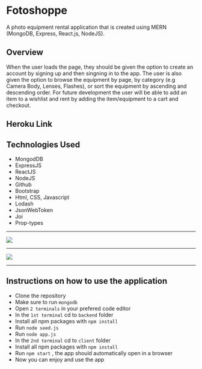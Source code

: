 # Fotoshoppe

A photo equipment rental application that is created using MERN (MongoDB, Express, React.js, NodeJS).

## Overview

When the user loads the page, they should be given the option to create an account by signing up and then singning in to the app. The user is also given the option to browse the equipment by page, by category (e.g Camera Body, Lenses, Flashes), or sort the equipment by ascending and descending order. For future development the user will be able to add an item to a wishlist and rent by adding the item/equipment to a cart and checkout.
## Heroku Link


## Technologies Used

* MongodDB
* ExpressJS
* ReactJS
* NodeJS
* Github
* Bootstrap
* Html, CSS, Javascript
* Lodash
* JsonWebToken
* Joi
* Prop-types
___

<img src="public/assets/images/image1.png">

___

<img src="public/assets/images/image2.png">

___

## Instructions on how to use the application 

* Clone the repository
* Make sure to run `mongodb`
* Open `2 terminals` in your prefered code editor
* In the `1st terminal` cd to `backend` folder 
* Install all npm packages with `npm install`
* Run `node seed.js`
* Run `node app.js`
* In the `2nd terminal` cd to `client` folder
* Install all npm packages with `npm install`
* Run `npm start` , the app should automatically open in a browser 
* Now you can enjoy and use the app 
